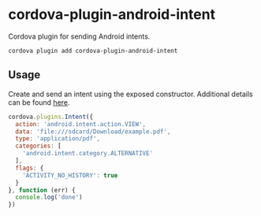 # cordova-plugin-android-intent

Cordova plugin for sending Android intents.

    cordova plugin add cordova-plugin-android-intent

## Usage

Create and send an intent using the exposed constructor. Additional details can be found [here](https://developer.android.com/reference/android/content/Intent).

```javascript
cordova.plugins.Intent({
  action: 'android.intent.action.VIEW',
  data: 'file:///sdcard/Download/example.pdf',
  type: 'application/pdf',
  categories: [
    'android.intent.category.ALTERNATIVE'
  ],
  flags: {
    'ACTIVITY_NO_HISTORY': true
  }
}, function (err) {
  console.log('done')
})
```
